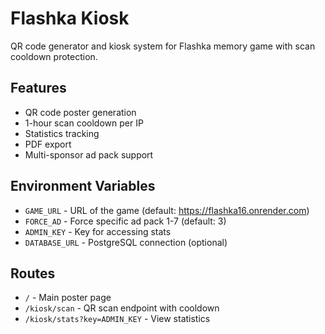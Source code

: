 # Flashka Kiosk

QR code generator and kiosk system for Flashka memory game with scan cooldown protection.

## Features
- QR code poster generation
- 1-hour scan cooldown per IP
- Statistics tracking
- PDF export
- Multi-sponsor ad pack support

## Environment Variables
- `GAME_URL` - URL of the game (default: https://flashka16.onrender.com)
- `FORCE_AD` - Force specific ad pack 1-7 (default: 3)
- `ADMIN_KEY` - Key for accessing stats
- `DATABASE_URL` - PostgreSQL connection (optional)

## Routes
- `/` - Main poster page
- `/kiosk/scan` - QR scan endpoint with cooldown
- `/kiosk/stats?key=ADMIN_KEY` - View statistics